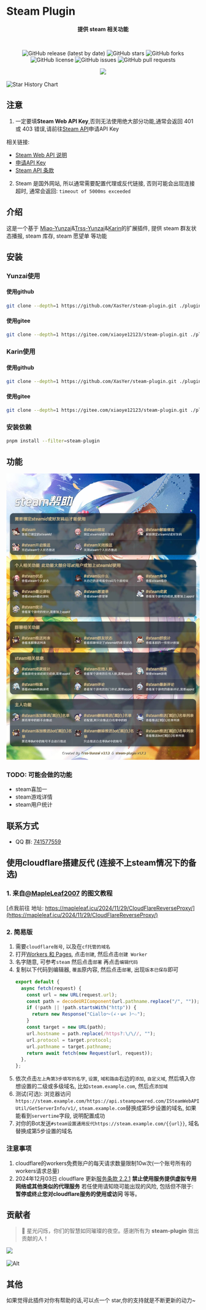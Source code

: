 # Steam Plugin

<div align="center">

**提供 steam 相关功能**

<br/>

![GitHub release (latest by date)](https://img.shields.io/github/v/release/XasYer/steam-plugin)
![GitHub stars](https://img.shields.io/github/stars/XasYer/steam-plugin?style=social)
![GitHub forks](https://img.shields.io/github/forks/XasYer/steam-plugin?style=social)
![GitHub license](https://img.shields.io/github/license/XasYer/steam-plugin)
![GitHub issues](https://img.shields.io/github/issues/XasYer/steam-plugin)
![GitHub pull requests](https://img.shields.io/github/issues-pr/XasYer/steam-plugin)
<br/>

<img src="https://count.getloli.com/get/@XasYer-steam-plugin?theme=rule34" />

</div>

![Star History Chart](https://api.star-history.com/svg?repos=XasYer/steam-plugin&type=Date)

## **注意**

1. 一定要填**Steam Web API Key**,否则无法使用绝大部分功能,通常会返回 401 或 403 错误,请前往[Steam API](https://steamcommunity.com/dev/apikey)申请API Key

相关链接:

- [Steam Web API 说明](https://partner.steamgames.com/doc/webapi_overview/auth)
- [申请API Key](https://steamcommunity.com/dev/apikey)
- [Steam API 条款](https://steamcommunity.com/dev/apiterms)

2. Steam 是国外网站, 所以通常需要配置代理或反代链接, 否则可能会出现连接超时, 通常会返回: `timeout of 5000ms exceeded`

## 介绍

这是一个基于 [Miao-Yunzai](https://github.com/yoimiya-kokomi/Miao-Yunzai)&[Trss-Yunzai](https://github.com/TimeRainStarSky/Yunzai)&[Karin](https://github.com/KarinJS/Karin)的扩展插件, 提供 steam 群友状态播报, steam 库存, steam 愿望单 等功能

## 安装

### Yunzai使用

#### 使用github

```bash
git clone --depth=1 https://github.com/XasYer/steam-plugin.git ./plugins/steam-plugin
```

#### 使用gitee

```bash
git clone --depth=1 https://gitee.com/xiaoye12123/steam-plugin.git ./plugins/steam-plugin
```

### Karin使用

#### 使用github

```bash
git clone --depth=1 https://github.com/XasYer/steam-plugin.git ./plugins/karin-plugin-steam
```

#### 使用gitee

```bash
git clone --depth=1 https://gitee.com/xiaoye12123/steam-plugin.git ./plugins/karin-plugin-steam
```

### 安装依赖

```bash
pnpm install --filter=steam-plugin
```

## 功能

![帮助图](./resources/help/help.jpg)

### TODO: 可能会做的功能

- steam喜加一
- steam游戏详情
- steam用户统计

## 联系方式

- QQ 群: [741577559](http://qm.qq.com/cgi-bin/qm/qr?_wv=1027&k=IvPaOVo_p-6n--FaLm1v39ML9EZaBRCm&authKey=YPs0p%2FRh8MGPQrWZgn99fk4kGB5PtRAoOYIUqK71FBsBYCDdekxCEHFFHnznpYA1&noverify=0&group_code=741577559)

## 使用cloudflare搭建反代 (连接不上steam情况下的备选)

### 1. 来自[@MapleLeaf2007](https://github.com/MapleLeaf2007) 的图文教程

[点我前往 地址: https://mapleleaf.icu/2024/11/29/CloudFlareReverseProxy/](https://mapleleaf.icu/2024/11/29/CloudFlareReverseProxy/)

### 2. 简易版

1. 需要`cloudflare账号`, 以及在`cf托管的域名`
2. 打开[Workers 和 Pages](https://dash.cloudflare.com/1e36e2833bb5f40af76d604e0894cb93/workers-and-pages), 点击`创建`, 然后点击`创建 Worker`
3. 名字随意, 可参考`steam` 然后点击`部署` 再点击`编辑代码`
4. 复制以下代码到编辑器, `覆盖`原内容, 然后点击`部署`, 出现`版本已保存`即可
   ```js
   export default {
     async fetch(request) {
       const url = new URL(request.url);
       const path = decodeURIComponent(url.pathname.replace("/", ""));
       if (!path || !path.startsWith("http")) {
         return new Response("Ciallo～(∠・ω< )⌒☆");
       }
       const target = new URL(path);
       url.hostname = path.replace(/https?:\/\//, "");
       url.protocol = target.protocol;
       url.pathname = target.pathname;
       return await fetch(new Request(url, request));
     },
   };
   ```
5. 依次点击`左上角第3步填写的名字`, `设置`, `域和路由`右边的`添加`, `自定义域`, 然后填入你想设置的二级或多级域名, 比如`steam.example.com`, 然后点`添加域`
6. 测试(可选): 浏览器访问`https://steam.example.com/https://api.steampowered.com/ISteamWebAPIUtil/GetServerInfo/v1/`, `steam.example.com`替换成第5步设置的域名, 如果能看到`servertime`字段, 说明配置成功
7. 对你的Bot发送`#steam设置通用反代https://steam.example.com/{{url}}`, 域名替换成第5步设置的域名

### 注意事项

1. cloudflare的workers免费账户的每天请求数量限制10w次(一个账号所有的workers请求总量)
2. 2024年12月03日 cloudflare 更新[服务条款 2.2.1](https://www.cloudflare.com/zh-cn/terms/) **禁止使用服务提供虚拟专用网络或其他类似的代理服务** 若任使用请知晓可能出现的风险, 包括但不限于: **暂停或终止您对cloudflare服务的使用或访问** 等等。

## 贡献者

> 🌟 星光闪烁，你们的智慧如同璀璨的夜空。感谢所有为 **steam-plugin** 做出贡献的人！

<a href="https://github.com/XasYer/steam-plugin/graphs/contributors">
  <img src="https://contrib.rocks/image?repo=XasYer%2Fsteam-plugin" />
</a>

![Alt](https://repobeats.axiom.co/api/embed/aafe6a6a7a72df285ae3965974546314c467db8d.svg "Repobeats analytics image")

## 其他

如果觉得此插件对你有帮助的话,可以点一个 star,你的支持就是不断更新的动力~
